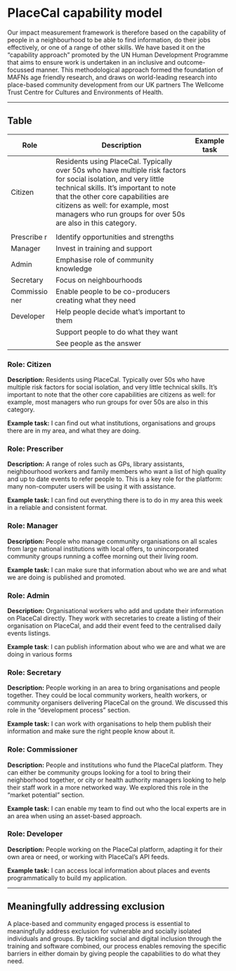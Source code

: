 # PlaceCal capability model

Our impact measurement framework is therefore based on the capability of
people in a neighbourhood to be able to find information, do their jobs
effectively, or one of a range of other skills. We have based it on the
“capability approach” promoted by the UN Human Development Programme
that aims to ensure work is undertaken in an inclusive and
outcome-focussed manner. This methodological approach formed the
foundation of MAFNs age friendly research, and draws on world-leading
research into place-based community development from our UK partners The
Wellcome Trust Centre for Cultures and Environments of Health.

______________________________________________________________________

## Table

| Role          | Description                                                                                                                                                                                                                                                                                         | Example task |
| ------------- | --------------------------------------------------------------------------------------------------------------------------------------------------------------------------------------------------------------------------------------------------------------------------------------------------- | ------------ |
| Citizen       | Residents using PlaceCal. Typically over 50s who have multiple risk factors for social isolation, and very little technical skills. It’s important to note that the other core capabilities are citizens as well: for example, most managers who run groups for over 50s are also in this category. |              |
|               |                                                                                                                                                                                                                                                                                                     |              |
| Prescribe r   | Identify opportunities and strengths                                                                                                                                                                                                                                                                |              |
| Manager       | Invest in training and support                                                                                                                                                                                                                                                                      |              |
| Admin         | Emphasise role of community knowledge                                                                                                                                                                                                                                                               |              |
| Secretary     | Focus on neighbourhoods                                                                                                                                                                                                                                                                             |              |
| Commissio ner | Enable people to be co-producers creating what they need                                                                                                                                                                                                                                            |              |
| Developer     | Help people decide what’s important to them                                                                                                                                                                                                                                                         |              |
|               | Support people to do what they want                                                                                                                                                                                                                                                                 |              |
|               | See people as the answer                                                                                                                                                                                                                                                                            |              |

### Role: Citizen

**Description:** Residents using PlaceCal. Typically over 50s who have
multiple risk factors for social isolation, and very little technical
skills. It’s important to note that the other core capabilities are
citizens as well: for example, most managers who run groups for over 50s
are also in this category.

**Example task:** I can find out what institutions, organisations and
groups there are in my area, and what they are doing.

### Role: Prescriber

**Description:** A range of roles such as GPs, library assistants,
neighbourhood workers and family members who want a list of high quality
and up to date events to refer people to. This is a key role for the
platform: many non-computer users will be using it with assistance.

**Example task:** I can find out everything there is to do in my area
this week in a reliable and consistent format.

### Role: Manager

**Description:** People who manage community organisations on all scales
from large national institutions with local offers, to unincorporated
community groups running a coffee morning out their living room.

**Example task:** I can make sure that information about who we are and
what we are doing is published and promoted.

### Role: Admin

**Description:** Organisational workers who add and update their
information on PlaceCal directly. They work with secretaries to create a
listing of their organisation on PlaceCal, and add their event feed to
the centralised daily events listings.

**Example task**: I can publish information about who we are and what we
are doing in various forms

### Role: Secretary

**Description:** People working in an area to bring organisations and
people together. They could be local community workers, health workers,
or community organisers delivering PlaceCal on the ground. We discussed
this role in the “development process” section.

**Example task:** I can work with organisations to help them publish
their information and make sure the right people know about it.

### Role: Commissioner

**Description:** People and institutions who fund the PlaceCal platform.
They can either be community groups looking for a tool to bring their
neighborhood together, or city or health authority managers looking to
help their staff work in a more networked way. We explored this role in
the “market potential” section.

**Example task:** I can enable my team to find out who the local experts
are in an area when using an asset-based approach.

### Role: Developer

**Description:** People working on the PlaceCal platform, adapting it
for their own area or need, or working with PlaceCal’s API feeds.

**Example task:** I can access local information about places and events
programmatically to build my application.

______________________________________________________________________

## Meaningfully addressing exclusion

A place-based and community engaged process is essential to meaningfully
address exclusion for vulnerable and socially isolated individuals and
groups. By tackling social and digital inclusion through the training
and software combined, our process enables removing the specific
barriers in either domain by giving people the capabilities to do what
they need.
